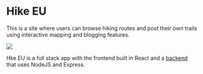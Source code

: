 # Hike EU

This is a site where users can browse hiking routes and post their own trails using interactive mapping and blogging features.

<img src="https://i.imgur.com/zKCyymJ.png">

Hke EU is a full stack app with the frontend built in React and a [backend](https://github.com/t0mc0llins/backend-hike-eu) that uses NodeJS and Express.
